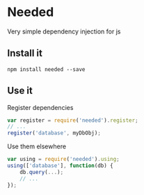 # Needed
Very simple dependency injection for js

## Install it
`npm install needed --save`

## Use it
Register dependencies
```javascript
var register = require('needed').register;
// ...
register('database', myDbObj);
```
Use them elsewhere
```javascript
var using = require('needed').using;
using(['database'], function(db) {
    db.query(...);
    // ...
});
```